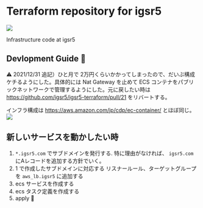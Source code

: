 # Terraform repository for igsr5
![](https://img.shields.io/badge/license-MIT-green)

Infrastructure code at igsr5
## Devlopment Guide 📝
⚠️ 2021/12/31 追記）ひと月で 2万円くらいかかってしまったので、だいぶ構成ケチるようにした。具体的には Nat Gateway を止めて ECS コンテナをパブリックネットワークで管理するようにした。元に戻したい時は https://github.com/igsr5/igsr5-terraform/pull/21 をリバートする。

インフラ構成は https://aws.amazon.com/jp/cdp/ec-container/ とほぼ同じ。
<img src="https://d1.awsstatic.com/icons/jp/cdp/renewal/diagram_ec-container_v2.85a0ad9ebf4bd95e18df84db4b274ba3b36f8586.png" />

## 新しいサービスを動かしたい時

1. `*.igsr5.com` でサブドメインを発行する. 
  特に理由がなければ、 `igsr5.com` にAレコードを追加する方針でいく。
2. 1 で作成したサブドメインに対応する リスナールール、ターゲットグループを `aws_lb.igsr5` に追加する
3. ecs サービスを作成する
4. ecs タスク定義を作成する
5. apply 🎉
